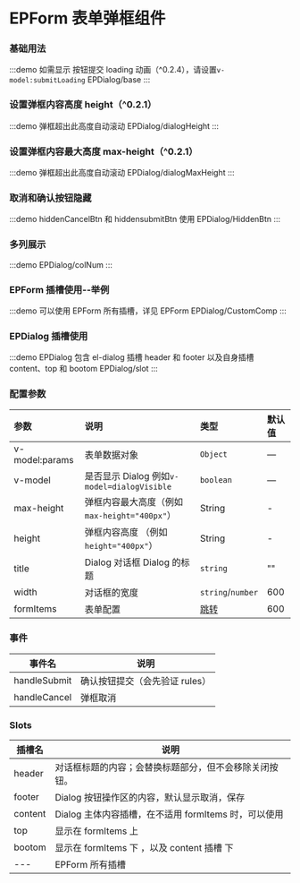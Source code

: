 # EPForm 表单弹框组件

### 基础用法

:::demo 如需显示 按钮提交 loading 动画（^0.2.4），请设置`v-model:submitLoading`
EPDialog/base
:::

### 设置弹框内容高度 height（^0.2.1）

:::demo 弹框超出此高度自动滚动
EPDialog/dialogHeight
:::

### 设置弹框内容最大高度 max-height（^0.2.1）

:::demo 弹框超出此高度自动滚动
EPDialog/dialogMaxHeight
:::

### 取消和确认按钮隐藏

:::demo hiddenCancelBtn 和 hiddensubmitBtn 使用
EPDialog/HiddenBtn
:::

### 多列展示

:::demo
EPDialog/colNum
:::

### EPForm 插槽使用--举例

:::demo 可以使用 EPForm 所有插槽，详见 EPForm
EPDialog/CustomComp
:::

### EPDialog 插槽使用

:::demo EPDialog 包含 el-dialog 插槽 header 和 footer 以及自身插槽 content、top 和 bootom
EPDialog/slot
:::

### 配置参数

| 参数           | 说明                                         | 类型                                                                                              | 默认值 |
| :------------- | :------------------------------------------- | :------------------------------------------------------------------------------------------------ | :----- |
| v-model:params | 表单数据对象                                 | `Object` <t-tip content="Record<string, any>"/>                                                   | —      |
| v-model        | 是否显示 Dialog 例如`v-model=dialogVisible`  | `boolean`                                                                                         | —      |
| max-height     | 弹框内容最大高度（例如`max-height="400px"`） | String                                                                                            | -      |
| height         | 弹框内容高度 （例如`height="400px"`）        | String                                                                                            | -      |
| title          | Dialog 对话框 Dialog 的标题                  | `string`                                                                                          | ""     |
| width          | 对话框的宽度                                 | `string`/`number`                                                                                 | 600    |
| formItems      | 表单配置                                     | [跳转](https://bsprcomp.github.io/ep-ui/components/EPForm/base.html#formitems-%E9%85%8D%E7%BD%AE) | 600    |

### 事件

| 事件名       | 说明                           |
| ------------ | ------------------------------ |
| handleSubmit | 确认按钮提交（会先验证 rules） |
| handleCancel | 弹框取消                       |

### Slots

| 插槽名  | 说明                                                   |
| ------- | ------------------------------------------------------ |
| header  | 对话框标题的内容；会替换标题部分，但不会移除关闭按钮。 |
| footer  | Dialog 按钮操作区的内容，默认显示取消，保存            |
| content | Dialog 主体内容插槽，在不适用 formItems 时，可以使用   |
| top     | 显示在 formItems 上                                    |
| bootom  | 显示在 formItems 下 ，以及 content 插槽 下             |
| ---     | EPForm 所有插槽                                        |

